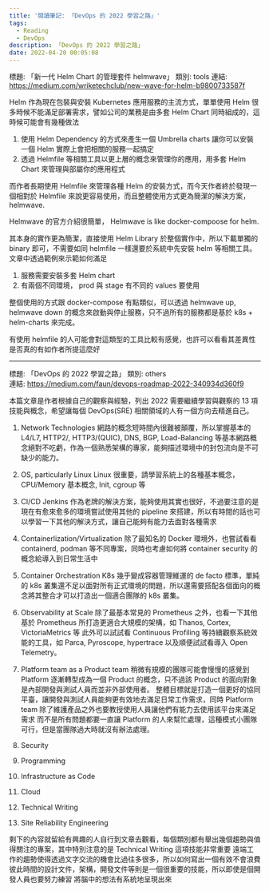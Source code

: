 ```yaml
---
title: '閱讀筆記: 「DevOps 的 2022 學習之路」'
tags:
  - Reading
  - DevOps
description: 「DevOps 的 2022 學習之路」
date: 2022-04-20 00:05:08
---
```


標題: 「新一代 Helm Chart 的管理套件 helmwave」
類別: tools
連結: https://medium.com/wriketechclub/new-wave-for-helm-b9800733587f

Helm 作為現在包裝與安裝 Kubernetes 應用服務的主流方式，單單使用 Helm 很多時候不能滿足部署需求，譬如公司的業務是由多套 Helm Chart 同時組成的，這時候可能會有幾種做法
1. 使用 Helm Dependency 的方式來產生一個 Umbrella charts 讓你可以安裝一個 Helm 實際上會把相關的服務一起搞定
2. 透過 Helmfile 等相關工具以更上層的概念來管理你的應用，用多套 Helm Chart 來管理與部屬你的應用程式

而作者長期使用 Helmfile 來管理各種 Helm 的安裝方式，而今天作者終於發現一個相對於 Helmfile 來說更容易使用，而且整體使用方式更為簡潔的解決方案，helmwave.

Helmwave 的官方介紹很簡單， Helmwave is like docker-compoose for helm.

其本身的實作更為簡潔，直接使用 Helm Library 於整個實作中，所以下載單獨的 binary 即可，不需要如同 helmfile 一樣還要於系統中先安裝 helm 等相關工具。
文章中透過範例來示範如何滿足
1. 服務需要安裝多套 Helm chart
2. 有兩個不同環境， prod 與 stage 有不同的 values 要使用

整個使用的方式跟 docker-compose 有點類似，可以透過 helmwave up, helmwave down 的概念來啟動與停止服務，只不過所有的服務都是基於 k8s + helm-charts 來完成。

有使用 helmfile 的人可能會對這類型的工具比較有感覺，也許可以看看其差異性是否真的有如作者所提這麼好

---

標題: 「DevOps 的 2022 學習之路」
類別: others    
連結: https://medium.com/faun/devops-roadmap-2022-340934d360f9

本篇文章是作者根據自己的觀察與經驗，列出 2022 需要繼續學習與觀察的 13 項技能與概念，希望讓每個 DevOps(SRE) 相關領域的人有一個方向去精進自己。
1. Network Technologies
網路的概念短時間內很難被顛覆，所以掌握基本的 L4/L7, HTTP2/, HTTP3/(QUIC), DNS, BGP, Load-Balancing 等基本網路概念絕對不吃虧，作為一個熟悉架構的專家，能夠描述環境中的封包流向是不可缺少的能力。

2. OS, particularly Linux 
Linux 很重要，請學習系統上的各種基本概念， CPU/Memory 基本概念, Init, cgroup 等

3. CI/CD
Jenkins 作為老牌的解決方案，能夠使用其實也很好，不過要注意的是現在有愈來愈多的環境嘗試使用其他的 pipeline 來搭建，所以有時間的話也可以學習一下其他的解決方式，讓自己能夠有能力去面對各種需求

4. Containerlization/Virtualization
除了最知名的 Docker 環境外，也嘗試看看 containerd, podman 等不同專案，同時也考慮如何將 container security 的概念給導入到日常生活中

5. Container Orchestration
K8s 幾乎變成容器管理維運的 de facto 標準，單純的 k8s 叢集還不足以面對所有正式環境的問題，所以還需要搭配各個面向的概念將其整合才可以打造出一個適合團隊的 k8s 叢集。

6. Observability at Scale
除了最基本常見的 Prometheus 之外，也看一下其他基於 Prometheus 所打造更適合大規模的架構，如 Thanos, Cortex, VictoriaMetrics 等
此外可以試試看 Continuous Profiling 等持續觀察系統效能的工具，如 Parca, Pyroscope, hypertrace 以及順便試試看導入 Open Telemetry。

7. Platform team as a Product team
稍微有規模的團隊可能會慢慢的感覺到 Platform 逐漸轉型成為一個 Product 的概念，只不過該 Product 的面向對象是內部開發與測試人員而並非外部使用者。
整體目標就是打造一個更好的協同平臺，讓開發與測試人員能夠更有效地去滿足日常工作需求，同時 Platform team 除了維護產品之外也要教授使用人員讓他們有能力去使用該平台來滿足需求
而不是所有問題都要一直讓 Platform 的人來幫忙處理，這種模式小團隊可行，但是當團隊過大時就沒有辦法處理。

8. Security
9. Programming
10. Infrastructure as Code
11. Cloud
12. Technical Writing
13. Site Reliability Engineering

剩下的內容就留給有興趣的人自行到文章去觀看，每個類別都有舉出幾個趨勢與值得關注的專案，其中特別注意的是 Technical Writing 這項技能非常重要
遠端工作的趨勢使得透過文字交流的機會比過往多很多，所以如何寫出一個有效不會浪費彼此時間的設計文件，架構，開發文件等則是一個很重要的技能，所以即使是個開發人員也要努力練習
將腦中的想法有系統地呈現出來


